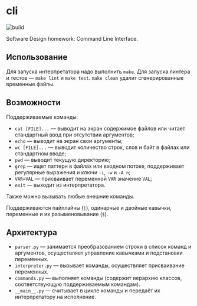 # cli 

![build](https://github.com/ekiuled/cli/workflows/cli/badge.svg)

Software Design homework: Command Line Interface.

## Использование
Для запуска интерпретатора надо выполнить `make`. Для запуска линтера и тестов — `make lint` и `make test`. `make clean` удалит сгенерированные временные файлы.

## Возможности
Поддерживаемые команды:
- `cat [FILE]...` — выводит на экран содержимое файлов или читает стандартный ввод при отсутствии аргументов;
- `echo` — выводит на экран свои аргументы;
- `wc [FILE]...` — выводит количество строк, слов и байт в файлах или стандартном вводе;
- `pwd` — выводит текущую директорию;
- `grep` — ищет паттерн в файлах или входном потоке, поддерживает регулярные выражения и ключи `-i`, `-w` и `-A n`;
- `VAR=VAL` — присваивает переменной `VAR` значение `VAL`;
- `exit` — выходит из интерпретатора.

Также можно вызывать любые внешние команды.

Поддерживаются пайплайны (`|`), одинарные и двойные кавычки, переменные и их разыменовывание (`$`).

## Архитектура

- `parser.py` — занимается преобразованием строки в список команд и аргументов, осуществляет управление кавычками и подстановки переменных.
- `interpreter.py` — вызывает команды, осуществляет присваивание переменных.
- `commands.py` — выполняет команды (содержит иерархию классов, соответствующую поддерживаемым командам).
- `__main__.py` — считывает в цикле команды и передаёт их интерпретатору на исполнение.